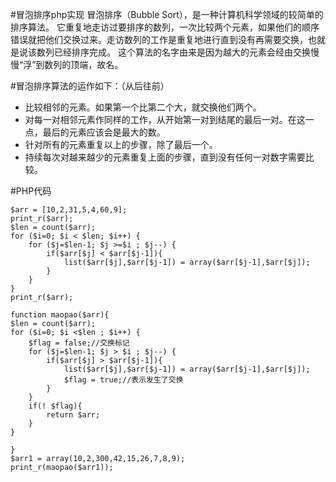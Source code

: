 #冒泡排序php实现
冒泡排序（Bubble Sort），是一种计算机科学领域的较简单的排序算法。
它重复地走访过要排序的数列，一次比较两个元素，如果他们的顺序错误就把他们交换过来。走访数列的工作是重复地进行直到没有再需要交换，也就是说该数列已经排序完成。
这个算法的名字由来是因为越大的元素会经由交换慢慢“浮”到数列的顶端，故名。

#冒泡排序算法的运作如下：（从后往前）
* 比较相邻的元素。如果第一个比第二个大，就交换他们两个。
* 对每一对相邻元素作同样的工作，从开始第一对到结尾的最后一对。在这一点，最后的元素应该会是最大的数。
* 针对所有的元素重复以上的步骤，除了最后一个。
* 持续每次对越来越少的元素重复上面的步骤，直到没有任何一对数字需要比较。

#PHP代码

```
$arr = [10,2,31,5,4,60,9];
print_r($arr);
$len = count($arr);
for ($i=0; $i < $len; $i++) {
	for ($j=$len-1; $j >=$i ; $j--) {
		if($arr[$j] < $arr[$j-1]){
			list($arr[$j],$arr[$j-1]) = array($arr[$j-1],$arr[$j]);
		}
	}
}
print_r($arr);

```


```
function maopao($arr){
$len = count($arr);
for ($i=0; $i <$len ; $i++) {
	$flag = false;//交换标记
	for ($j=$len-1; $j > $i ; $j--) {
		if($arr[$j] > $arr[$j-1]){
			list($arr[$j],$arr[$j-1]) = array($arr[$j-1],$arr[$j]);
			$flag = true;//表示发生了交换
		}
	}
	if(! $flag){
		return $arr;
	}
}

}
$arr1 = array(10,2,300,42,15,26,7,8,9);
print_r(maopao($arr1));

```




